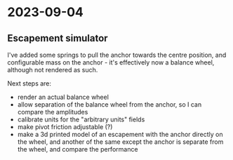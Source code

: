 # 2023-09-04

## Escapement simulator

I've added some springs to pull the anchor towards the centre position, and configurable mass on the anchor - it's effectively
now a balance wheel, although not rendered as such.

Next steps are:

* render an actual balance wheel
* allow separation of the balance wheel from the anchor, so I can compare the amplitudes
* calibrate units for the "arbitrary units" fields
* make pivot friction adjustable (?)
* make a 3d printed model of an escapement with the anchor directly on the wheel, and another of the same except the anchor is separate from the wheel, and compare the performance
